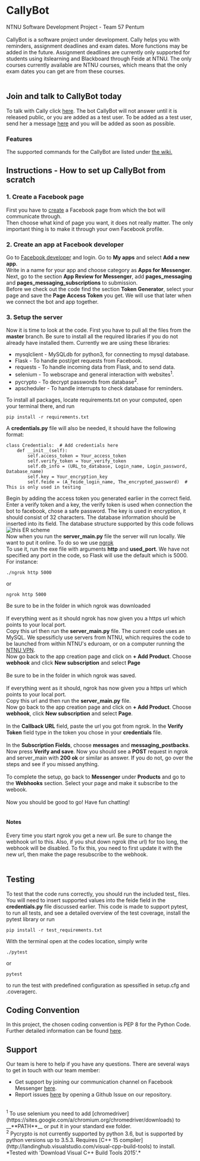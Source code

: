 
# CallyBot
NTNU Software Development Project - Team 57 Pentum </br></br>
CallyBot is a software project under development. Cally helps you with reminders, assignment deadlines and exam dates. More functions may be added in the future. Assignment deadlines are currently only supported for students using itslearning and Blackboard through Feide at NTNU. The only courses currently available are NTNU courses, which means that the only exam dates you can get are from these courses. </br></br>
## Join and talk to CallyBot today
To talk with Cally click [here](http://m.me/CallyBot). The bot CallyBot will not answer until it is released public, or you are added as a test user. To be added as a test user, send her a message [here](http://m.me/CallyBot) and you will be added as soon as possible.

### Features
The supported commands for the CallyBot are listed under [the wiki.](https://github.com/Folstad/TDT4140/wiki/Commands)

## Instructions - How to set up CallyBot from scratch 
### 1. Create a Facebook page
First you have to [create](https://www.facebook.com/pages/create/) a Facebook page from which the bot will communicate through.<br /> 
Then choose what kind of page you want, it does not really matter. The only important thing is to make it through your own Facebook profile.
### 2. Create an app at Facebook developer
Go to [Facebook developer](https://developers.facebook.com/) and login. Go to **My apps** and select **Add a new app**.<br />
Write in a name for your app and choose category as **Apps for Messenger**.<br />
Next, go to the section **App Review for Messenger**, add **pages_messaging** and **pages_messaging_subscriptions** to submission.<br />
Before we check out the code find the section **Token Generator**, select your page and save the **Page Access Token** you get. We will use that later when we connect the bot and app together.
### 3. Setup the server
Now it is time to look at the code. First you have to pull all the files from the **master** branch. Be sure to install all the required libraries if you do not already have installed them. Currently we are using these libraries:
* mysqlclient - MySQLdb for python3, for connecting to mysql database.
* Flask - To handle post/get requests from Facebook.
* requests - To handle incoming data from Flask, and to send data.
* selenium - To webscrape and general interaction with websites<sup>1</sup>.
* pycrypto - To decrypt passwords from database<sup>2</sup>.
* apscheduler - To handle interrupts to check database for reminders.

To install all packages, locate requirements.txt on your computed, open your terminal there, and run
```
pip install -r requirements.txt
```

A **credentials.py** file will also be needed, it should have the following format:
```
class Credentials:  # Add credentials here
    def __init__(self):
        self.access_token = Your_access_token        
        self.verify_token = Your_verify_token
        self.db_info = (URL_to_database, Login_name, Login_password, Database_name)
        self.key = Your_encryption_key
        self.feide = (A_feide_login_name, The_encrypted_password)  # This is only used in testing

```
Begin by adding the access token you generated earlier in the correct field. Enter a verify token and a key, the verify token is used when connection the bot to facebook, chose a safe password. The key is used in encryption, it should consist of 32 characters. The database information should be inserted into its field. The database structure supported by this code follows ![this ER scheme](http://i.imgur.com/GX2U4RJ.png)<br />
Now when you run the **server_main.py** file the server will run locally. We want to put it online. To do so we use [ngrok](https://ngrok.com/download)<br />
To use it, run the exe file with arguments **http** and **used_port**. We have not specified any port in the code, so Flask will use the default which is 5000. For instance:
```
./ngrok http 5000
```
or
```
ngrok http 5000
```
Be sure to be in the folder in which ngrok was downloaded <br /><br />
If everything went as it should ngrok has now given you a https url which points to your local port.<br />
Copy this url then run the **server_main.py** file. The current code uses an MySQL. We spessificly use servers from NTNU, which requires the code to be launched from within NTNU's eduroam, or on a computer running the [NTNU VPN](https://innsida.ntnu.no/wiki/-/wiki/English/Install+VPN?_36_pageResourcePrimKey=915712). <br />
Now go back to the app creation page and click on **+ Add Product**. Choose **webhook** and click **New subscription** and select **Page**<br /><br />
Be sure to be in the folder in which ngrok was saved. <br /><br />
If everything went as it should, ngrok has now given you a https url which points to your local port.<br />
Copy this url and then run the **server_main.py** file.<br />
Now go back to the app creation page and click on **+ Add Product**. Choose **webhook**, click **New subscription** and select **Page**.<br /><br />
In the **Callback URL** field, paste the url you got from ngrok. In the **Verify Token** field type in the token you chose in your **credentials** file. <br /><br />
In the **Subscription Fields**, choose **messages** and **messaging_postbacks**. <br />
Now press **Verify and save**. Now you should see a **POST** request in ngrok and server_main with **200 ok** or similar as answer. If you do not, go over the steps and see if you missed anything. <br /><br />
To complete the setup, go back to **Messenger** under **Products** and go to the **Webhooks** section. Select your page and make it subscribe to the webook. <br /><br />
Now you should be good to go! Have fun chatting! <br/><br />
#### Notes
Every time you start ngrok you get a new url. Be sure to change the webhook url to this. Also, if you shut down ngrok (the url) for too long, the webhook will be disabled. To fix this, you need to first update it with the new url, then make the page resubscribe to the webhook. <br /><br />

## Testing
To test that the code runs correctly, you should run the included test\_ files. You will need to insert supported values into the feide field in the **credentials.py** file discussed earlier. This code is made to support pytest, to run all tests, and see a detailed overview of the test coverage, install the pytest library or run
```
pip install -r test_requirements.txt
```
With the terminal open at the codes location, simply write
```
./pytest
```
or
```
pytest
```
to run the test with predefined configuration as spessified in setup.cfg and .coveragerc.


## Coding Convention
In this project, the chosen coding convention is PEP 8 for the Python Code. Further detailed information can be found [here](https://www.python.org/dev/peps/pep-0008/#introduction).

## Support
Our team is here to help if you have any questions. There are several ways to get in touch with our team member:
* Get support by joining our communication channel on Facebook Messenger [here](http://m.me/CallyBot).
* Report issues [here](https://github.com/Folstad/TDT4140/issues) by opening a Github Issue on our repository.
<br />
<sup>1</sup> To use selenium you need to add [chromedriver](https://sites.google.com/a/chromium.org/chromedriver/downloads) to __**PATH**__ or put it in your standard exe folder.<br />
<sup>2</sup> Pycrypto is not currently supported by python 3.6, but is supported by python versions up to 3.5.3. Requires [C++ 15 compiler](http://landinghub.visualstudio.com/visual-cpp-build-tools) to install. *Tested with 'Download Visual C++ Build Tools 2015'.*
